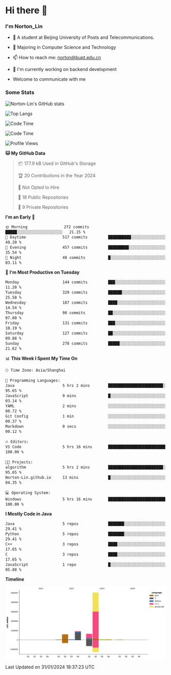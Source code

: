 
# Hi there 👋

### I'm Norton_Lin
- 🏫 A student at Beijing University of Posts and Telecommunications.
- 🌱 Majoring in Computer Science and Technology
- 📫 How to reach me: norton@bupt.edu.cn
- 🌱 I'm currently working on backend development

- Welcome to communicate with me

### Some Stats
![Norton-Lin's GitHub stats](https://github-readme-stats.vercel.app/api?username=Norton-Lin&count_private=true&show_icons=true&theme=radical)

![Top Langs](https://github-readme-stats.vercel.app/api/top-langs/?username=Norton-Lin&langs_count=10&layout=compact)

![Code Time](https://github-readme-stats.vercel.app/api/wakatime?username=Norton_Lin)

<!--START_SECTION:waka-->
![Code Time](http://img.shields.io/badge/Code%20Time-464%20hrs%2046%20mins-blue)

![Profile Views](http://img.shields.io/badge/Profile%20Views-8-blue)

**🐱 My GitHub Data** 

> 📦 177.9 kB Used in GitHub's Storage 
 > 
> 🏆 20 Contributions in the Year 2024
 > 
> 🚫 Not Opted to Hire
 > 
> 📜 18 Public Repositories 
 > 
> 🔑 9 Private Repositories 
 > 
**I'm an Early 🐤** 

```text
🌞 Morning                272 commits         █████░░░░░░░░░░░░░░░░░░░░   21.15 % 
🌆 Daytime                517 commits         ██████████░░░░░░░░░░░░░░░   40.20 % 
🌃 Evening                457 commits         █████████░░░░░░░░░░░░░░░░   35.54 % 
🌙 Night                  40 commits          █░░░░░░░░░░░░░░░░░░░░░░░░   03.11 % 
```
📅 **I'm Most Productive on Tuesday** 

```text
Monday                   144 commits         ███░░░░░░░░░░░░░░░░░░░░░░   11.20 % 
Tuesday                  329 commits         ██████░░░░░░░░░░░░░░░░░░░   25.58 % 
Wednesday                187 commits         ████░░░░░░░░░░░░░░░░░░░░░   14.54 % 
Thursday                 90 commits          ██░░░░░░░░░░░░░░░░░░░░░░░   07.00 % 
Friday                   131 commits         ███░░░░░░░░░░░░░░░░░░░░░░   10.19 % 
Saturday                 127 commits         ██░░░░░░░░░░░░░░░░░░░░░░░   09.88 % 
Sunday                   278 commits         █████░░░░░░░░░░░░░░░░░░░░   21.62 % 
```


📊 **This Week I Spent My Time On** 

```text
🕑︎ Time Zone: Asia/Shanghai

💬 Programming Languages: 
Java                     5 hrs 2 mins        ████████████████████████░   95.65 % 
JavaScript               9 mins              █░░░░░░░░░░░░░░░░░░░░░░░░   03.14 % 
YAML                     2 mins              ░░░░░░░░░░░░░░░░░░░░░░░░░   00.72 % 
Git Config               1 min               ░░░░░░░░░░░░░░░░░░░░░░░░░   00.37 % 
Markdown                 0 secs              ░░░░░░░░░░░░░░░░░░░░░░░░░   00.12 % 

🔥 Editors: 
VS Code                  5 hrs 16 mins       █████████████████████████   100.00 % 

🐱‍💻 Projects: 
algorithm                5 hrs 2 mins        ████████████████████████░   95.65 % 
Norton-Lin.github.io     13 mins             █░░░░░░░░░░░░░░░░░░░░░░░░   04.35 % 

💻 Operating System: 
Windows                  5 hrs 16 mins       █████████████████████████   100.00 % 
```

**I Mostly Code in Java** 

```text
Java                     5 repos             ███████░░░░░░░░░░░░░░░░░░   29.41 % 
Python                   5 repos             ███████░░░░░░░░░░░░░░░░░░   29.41 % 
C++                      3 repos             ████░░░░░░░░░░░░░░░░░░░░░   17.65 % 
C                        3 repos             ████░░░░░░░░░░░░░░░░░░░░░   17.65 % 
JavaScript               1 repo              █░░░░░░░░░░░░░░░░░░░░░░░░   05.88 % 
```



**Timeline**

![Lines of Code chart](https://raw.githubusercontent.com/Norton-Lin/Norton-Lin/main/assets/bar_graph.png)


 Last Updated on 31/01/2024 18:37:23 UTC
<!--END_SECTION:waka-->
